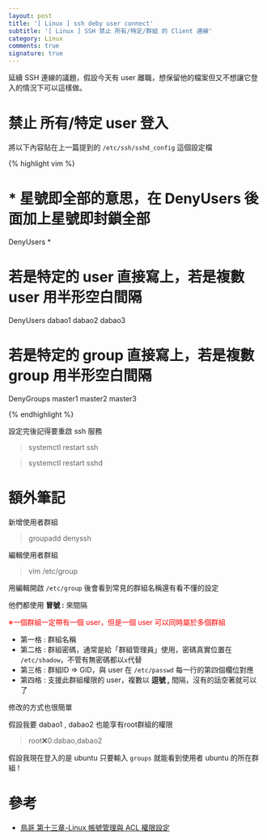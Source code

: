 ```yaml
---
layout: post
title: '[ Linux ] ssh deby user connect'
subtitle: '[ Linux ] SSH 禁止 所有/特定/群組 的 Client 連線'
category: Linux
comments: true
signature: true
---
```


<div class="message">
    延續 SSH 連線的議題，假設今天有 user 離職，想保留他的檔案但又不想讓它登入的情況下可以這樣做。
</div>

# 禁止 所有/特定 user 登入

將以下內容貼在上一篇提到的 `/etc/ssh/sshd_config` 這個設定檔

{% highlight vim %}

# * 星號即全部的意思，在 DenyUsers 後面加上星號即封鎖全部
DenyUsers *

# 若是特定的 user 直接寫上，若是複數 user 用半形空白間隔
DenyUsers dabao1 dabao2 dabao3

# 若是特定的 group 直接寫上，若是複數 group 用半形空白間隔
DenyGroups master1 master2 master3

{% endhighlight %}

設定完後記得要重啟 ssh 服務
 > systemctl restart ssh
 
 > systemctl restart sshd

# 額外筆記

新增使用者群組
 > groupadd denyssh

編輯使用者群組
 > vim /etc/group

用編輯開啟 `/etc/group` 後會看到常見的群組名稱還有看不懂的設定

他們都使用 **冒號 :** 來間隔

<font color=red>※一個群組一定帶有一個 user，但是一個 user 可以同時屬於多個群組</font>

 - 第一格 : 群組名稱
 - 第二格 : 群組密碼，通常是給「群組管理員」使用，密碼真實位置在 `/etc/shadow`，不管有無密碼都以`x`代替
 - 第三格 : 群組ID => GID，與 user 在 `/etc/passwd` 每一行的第四個欄位對應
 - 第四格 : 支援此群組權限的 user，複數以 **逗號 ,** 間隔，沒有的話空著就可以了

修改的方式也很簡單

假設我要 dabao1 , dabao2 也能享有root群組的權限
 > root:x:0:dabao,dabao2

假設我現在登入的是 ubuntu 只要輸入 `groups` 就能看到使用者 ubuntu 的所在群組 !

# 參考
 - [鳥哥 第十三章-Linux 帳號管理與 ACL 權限設定](http://linux.vbird.org/linux_basic/0410accountmanager.php#group_file)